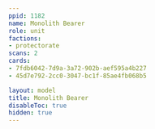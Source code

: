 ```yaml
---
ppid: 1182
name: Monolith Bearer
role: unit
factions:
- protectorate
scans: 2
cards:
- 7fdb6042-7d9a-3a72-902b-aef595a4b227
- 45d7e792-2cc0-3047-bc1f-85ae4fb068b5

layout: model
title: Monolith Bearer
disableToc: true
hidden: true
---
```

